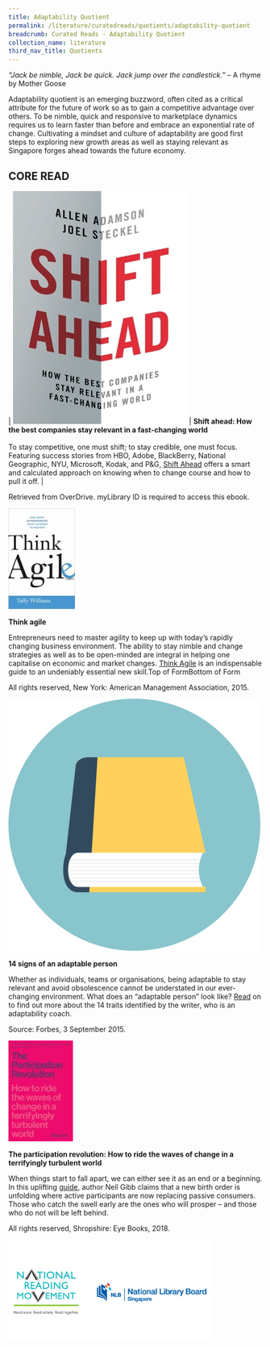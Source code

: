 ```yaml
---
title: Adaptability Quotient
permalink: /literature/curatedreads/quotients/adaptability-quotient
breadcrumb: Curated Reads - Adaptability Quotient
collection_name: literature
third_nav_title: Quotients
---
```


_“Jack be nimble, Jack be quick. Jack jump over the candlestick.”_ – A rhyme by Mother Goose

Adaptability quotient is an emerging buzzword, often cited as a critical attribute for the future of work so as to gain a competitive advantage over others. To be nimble, quick and responsive to marketplace dynamics requires us to learn faster than before and embrace an exponential rate of change. Cultivating a mindset and culture of adaptability are good first steps to exploring new growth areas as well as staying relevant as Singapore forges ahead towards the future economy.

## **CORE READ**

| ![Shift ahead image](/images/literature/curatedreads/quotients/Shift-ahead.jpg) | **Shift ahead: How the best companies stay relevant in a fast-changing world** <br><br> To stay competitive, one must shift; to stay credible, one must focus. Featuring success stories from HBO, Adobe, BlackBerry, National Geographic, NYU, Microsoft, Kodak, and P&G, [Shift Ahead](https://nlb.overdrive.com/media/3585957) offers a smart and calculated approach on knowing when to change course and how to pull it off. |

Retrieved from OverDrive. myLibrary ID is required to access this ebook.

![Think agile image](/images/literature/curatedreads/quotients/Think-agile.jpg)

**Think agile**

Entrepreneurs need to master agility to keep up with today’s rapidly changing business environment. The ability to stay nimble and change strategies as well as to be open-minded are integral in helping one capitalise on economic and market changes. [Think Agile](http://eservice.nlb.gov.sg/item_holding_s.aspx?bid=202253540) is an indispensable guide to an undeniably essential new skill.Top of FormBottom of Form

All rights reserved, New York: American Management Association, 2015.

![Book image](/images/literature/curatedreads/quotients/No-1-Closed_Book_Icon.png)

**14 signs of an adaptable person**

Whether as individuals, teams or organisations, being adaptable to stay relevant and avoid obsolescence cannot be understated in our ever-changing environment. What does an “adaptable person” look like? [Read](https://www.forbes.com/sites/jeffboss/2015/09/03/14-signs-of-an-adaptable-person/#7c633b0b16ea) on to find out more about the 14 traits identified by the writer, who is an adaptability coach.

Source: Forbes, 3 September 2015.

![Participation revolution image](/images/literature/curatedreads/quotients/The-participation-revolution.jpg)

**The participation revolution: How to ride the waves of change in a terrifyingly turbulent world**

When things start to fall apart, we can either see it as an end or a beginning. In this uplifting [guide](http://eservice.nlb.gov.sg/item_holding_s.aspx?bid=203102959), author Neil Gibb claims that a new birth order is unfolding where active participants are now replacing passive consumers. Those who catch the swell early are the ones who will prosper – and those who do not will be left behind.

All rights reserved, Shropshire: Eye Books, 2018.

![Logos image](/images/literature/curatedreads/logos-updated.jpeg)